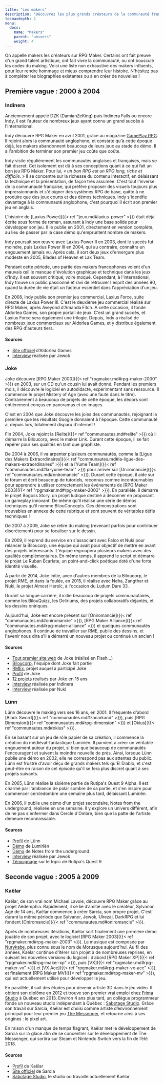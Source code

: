 ```yaml
---
title: "Les makers"
description: "Découvrez les plus grands créateurs de la communauté française RPG Maker, à travers toute son histoire et jusqu'à aujourd'hui."
tocmaxdepth: 2
menu:
  docs:
    name: "Makers"
    parent: "univers"
    weight: 4
---
```


On appelle makers les créateurs sur RPG Maker. Certains ont fait preuve d'un grand talent artistique, ont fait vivre la communauté, ou ont bousculé les codes du making. Voici une liste non exhaustive des makers influents, pour leur rendre hommage et mieux comprendre leur histoire. N'hésitez pas à compléter les biographies existantes ou à en créer de nouvelles !

## Première vague : 2000 à 2004

### Indinera

Anciennement appelé DZK (DamianZeKing) puis Indinera Falls ou encore Indy, il est l'auteur de nombreux jeux ayant connu un grand succès à l'international.

Indy découvre RPG Maker en avril 2001, grâce au magazine [GamePlay RPG](https://fr.wikipedia.org/wiki/GamePlay_RPG). Il rejoint alors la communauté anglophone, et constate qu'à cette époque déjà, les makers abandonnent beaucoup de leurs jeux au stade de démo. Il a l'ambition de terminer son premier jeu coûte que coûte.

Indy visite régulièrement les communautés anglaises et françaises, mais se fait discret. Cet isolement est dû à ses conceptions quant à ce qui fait un bon jeu RPG Maker. Pour lui, « *un bon RPG est un RPG long, riche et difficile.* » Il se concentre sur la richesse du contenu interactif, en délaissant la technique et la présentation, de façon très assumée. C'est tout l'inverse de la communauté française, qui préfère proposer des visuels toujours plus impressionnants et s'éloigner des systèmes RPG de base, quitte à ne produire que des jeux courts et des démos techniques. Indy s'identifie davantage à la communauté anglophone, c'est pourquoi il écrit son premier jeu en anglais.

L'histoire de [Laxius Power]({{< ref "jeux.md#laxius-power" >}}) était déjà écrite sous forme de roman, assurant à Indy une base solide pour développer son jeu. Il le publie en 2001, directement en version complète, au lieu de passer par la case démo qu'empruntent nombre de makers.

Indy poursuit son œuvre avec Laxius Power II en 2003, dont le succès fut moindre, puis Laxius Power III en 2004, qui au contraire, connaîtra un engouement jamais vu. Après cela, il sort deux jeux d'envergure plus modeste en 2005, Blades of Heaven et Lax Team.

Pendant cette période, une partie des makers francophones voient d'un mauvais œil le manque d'évolution graphique et technique dans les jeux d'Indy. Il est souvent critiqué, voire moqué. Cependant, à l'international, Indy trouve un public passionné et ravi de retrouver l'esprit des années 90, quand la durée de vie était un facteur essentiel dans l'appréciation d'un jeu.

En 2008, Indy publie son premier jeu commercial, Laxius Force, suite directe de Laxius Power III. C'est le deuxième jeu commercial réalisé sur RPG Maker, après Aveyond d'Amanda Fitch. A cette occasion, il fonde Aldorlea Games, son propre portail de jeux. C'est un grand succès, et Laxius Force sera également une trilogie. Depuis, Indy a réalisé de nombreux jeux commerciaux sur Aldorlea Games, et y distribue également des RPG d'auteurs tiers.

#### Sources

- [Site officiel](http://www.aldorlea.org/) d'Aldorlea Games
- [Interview](http://www.rpg-maker.fr/interviews-1-indy.html) réalisée par Jewok

### Joke

Joke découvre [RPG Maker 2000]({{< ref "rpgmaker.md#rpg-maker-2000" >}}) en 2003, sur un CD qu'un cousin lui avait donné. Pendant les premiers mois, il découvre le logiciel en autodidacte, expérimentant sans ressource. Il commence le projet Mistery of Age (avec une faute dans le titre). Contrairement à beaucoup de projets de cette époque, les décors sont entièrement conçus en panoramas et en images.

C'est en 2004 que Joke découvre les joies des communautés, rejoignant la première que les résultats Google donnaient à l'époque. Cette communauté a, depuis lors, totalement disparu d'internet !

Fin 2004, Joke rejoint la [Relite]({{< ref "communautes.md#relite" >}}) où il démarre la Biloucorp, avec le maker Link. Durant cette époque, il se fait repérer pour ses qualités en tant que graphiste.

De 2004 à 2006, il va arpenter plusieurs communautés, comme la [Ligue des Makers Extraordinaires]({{< ref "communautes.md#la-ligue-des-makers-extraordinaires" >}}) et la [Yume Team]({{< ref "communautes.md#la-yume-team" >}}) pour arriver sur [Oniromancie]({{< ref "communautes.md#oniromancie" >}}). Durant cette époque, il aide sur le forum et écrit beaucoup de tutoriels, reconnus comme incontournables pour apprendre à utiliser correctement les événements de [RPG Maker 2003]({{< ref "rpgmaker.md#rpg-maker-2003" >}}). En parallèle, il démarre le projet Bogoss Story, un projet ludique destiné à déconner en proposant un gameplay innovant. De même qu'il réalise une série de démos techniques qu'il nomme BilouConcepts. Ces démonstrations sont trouvables en annexe de cette rubrique et sont souvent de véritables défis techniques !

De 2007 à 2009, Joke se retire du making (revenant parfois pour contribuer discrètement) pour se focaliser sur le dessin.

En 2009, il reprend du service en s'associant avec Falco et Nuki pour relancer la Biloucorp, une équipe qui avait pour objectif de mettre en avant des projets intéressants. L'équipe regroupera plusieurs makers avec des qualités complémentaires. En même temps, il apprend le script et démarre le projet Le Ruban Écarlate, un point-and-click poétique doté d'une forte identité visuelle.

À partir de 2014, Joke initie, avec d'autres membres de la Biloucorp, le projet RME, et dans la foulée, en 2015, il réalise avec Neha, Zangther et Nuki, le projet Almost Heroïc, à l'occasion du Ludum Dare 33.

Durant sa longue carrière, il initie beaucoup de projets communautaires, comme les BilouQuizz, les Deliriums, des projets collaboratifs déjantés, et les dessins oniriques.

Aujourd'hui, Joke est encore présent sur [Oniromancie]({{< ref "communautes.md#oniromancie" >}}), [RPG Maker Alliance]({{< ref "communautes.md#rpg-maker-alliance" >}}) et quelques communautés anglophones. Il continue de travailler sur RME, publie des dessins, et l'avenir nous dira s'il a démarré un nouveau projet ou continué un ancien !

#### Sources

- [Tout premier site web](http://dreamquestprod.free.fr/) de Joke (réalisé en Flash...)
- [Biloucorp](http://biloucorp.com), l'équipe dont Joke fait partie
- [RMEx](http://rmex.github.io), projet auquel a participé Joke
- [Profil](http://www.rpg-maker.fr/index.php?page=membre&id=1368) de Joke
- [12 projets](https://rpgmakeralliance.com/d/144-12-jeux-videos-que-jai-realise-ces-15-dernieres-annees-a-telecharger) réalisés par Joke en 15 ans
- [Interview](http://www.rpg-maker.fr/interviews-9-joke.html) réalisée par Indinera
- [Interview](http://e-magination.jeun.fr/t3204-joke-nous-offre-sa-vision) réalisée par Nuki

### Lünn

Lünn découvre le making vers ses 16 ans, en 2001. Il fréquente d'abord [Black Sword]({{< ref "communautes.md#zanarkand" >}}), puis [RPG Dimension]({{< ref "communautes.md#rpg-dimension" >}}) et [Okius]({{< ref "communautes.md#okius" >}}).

En se basant sur un jeu de rôle papier de sa création, il commence la création du médiéval-fantastique Lumiriën. Il parvient à créer un véritable engouement autour du projet, si bien que beaucoup de communautés l'encouragent et suivent la moindre nouvelle de près. Ainsi, lorsque Lünn publie une démo en 2002, elle ne correspond pas aux attentes du public. Lünn est frustré d'avoir déçu de grands makers tels qu'El Diablo, et c'est peut-être en raison de cet épisode qu'il se fera plus discret quant à ses projets suivants.

En 2005, Lünn réalise la sixième partie de Rutipa's Quest 9 Alpha. Il est charmé par l'ambiance de polar sombre de sa partie, et s'en inspire pour commencer cercledombre une semaine plus tard, délaissant Lumiriën.

En 2006, il publie une démo d'un projet secondaire, Notes from the underground, réalisée en une semaine. Il y explore un univers différent, afin de ne pas s'enfermer dans Cercle d'Ombre, bien que la patte de l'artiste demeure reconnaissable.

#### Sources

- [Profil](http://www.rpg-maker.fr/index.php?page=membre&id=1745) de Lünn
- [Démo](http://www.rpg-maker.fr/jeux-119-lumirien.html) de Lumiriën
- [Démo](http://www.rpg-maker.fr/jeux-480-notes-from-the-underground.html) de Notes from the underground
- [Interview](http://www.rpg-maker.fr/index.php?page=interviews&id=8) réalisée par Jewok
- [Témoignage](http://www.rpg-maker.fr/index.php?page=forum&id=3919&ancre=126973#rech) sur le topic de Rutipa's Quest 9

## Seconde vague : 2005 à 2009

### Kaëlar

Kaëlar, de son vrai nom Michael Lavoie, découvre RPG Maker grâce au projet Aëdemphia. Rapidement, il se lie d’amitié avec le créateur, Sylvanor. Agé de 14 ans, Kaëlar commence à créer Sarcia, son propre projet. C'est durant la même période que Sylvanor, Jewok, Ulrezaj, DarkRPG et lui fondent [Oniromancie]({{< ref "communautes.md#oniromancie" >}}).

Après de nombreuses itérations, Kaëlar sort finalement une première démo jouable de son projet, avec le logiciel [RPG Maker 2003]({{< ref "rpgmaker.md#rpg-maker-2003" >}}). La musique est composée par [Nurykabe](http://www.nurykabe.com/), plus connu sous le nom de Morusque aujourd’hui. Au fil des années, Kaëlar continue d'itérer son projet à de nombreuses reprises, en suivant les nouvelles versions du logiciel : d’abord [RPG Maker XP]({{< ref "rpgmaker.md#rpg-maker-xp" >}}), puis [VX]({{< ref "rpgmaker.md#rpg-maker-vx" >}}) et [VX Ace]({{< ref "rpgmaker.md#rpg-maker-vx-ace" >}}), et finalement [RPG Maker MV]({{< ref "rpgmaker.md#rpg-maker-mv" >}}), qui est actuellement utilisé pour développer le jeu.

En parallèle, il suit des études pour devenir artiste 3D dans le jeu vidéo. Il obtient son diplôme en 2012 et trouve son premier vrai emploi chez [Frima Studio](https://www.frimastudio.com/fr/) à Québec en 2013. Environ 4 ans plus tard, un collègue programmeur fonde un nouveau studio indépendant à Québec : [Sabotage Studio](http://www.sabotagestudio.com/). Grâce son travail sur Sarcia, Kaëlar est choisi comme artiste d’environnement principal pour leur premier jeu [The Messenger](https://store.steampowered.com/app/764790/The__Messenger/), et retourne ainsi à ses origines : le pixel art.

En raison d'un manque de temps flagrant, Kaëlar met le développement de Sarcia sur la glace afin de se concentrer sur le développement de The Messenger, qui sortira sur Steam et Nintendo Switch vers la fin de l’été 2018.

#### Sources

- [Profil](http://www.rpg-maker.fr/index.php?page=membre&id=896) de Kaëlar
- [Site officiel](https://sarcia.co/) de Sarcia
- [Sabotage Studio](http://www.sabotagestudio.com/), le studio où travaille actuellement Kaëlar

